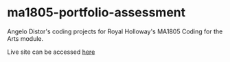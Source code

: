 # ma1805-portfolio-assessment
Angelo Distor's coding projects for Royal Holloway's MA1805 Coding for the Arts module.

Live site can be accessed [here](https://distorangelo-7ux.github.io/ma1805-portfolio-assessment/)